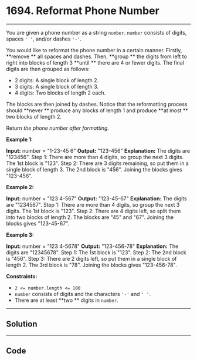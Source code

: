 # 1694. Reformat Phone Number

---

You are given a phone number as a string `number`. `number` consists of digits, spaces `' '`, and/or dashes `'-'`.

You would like to reformat the phone number in a certain manner. Firstly, **remove ** all spaces and dashes. Then, **group ** the digits from left to right into blocks of length 3 **until ** there are 4 or fewer digits. The final digits are then grouped as follows:

  * 2 digits: A single block of length 2.
  * 3 digits: A single block of length 3.
  * 4 digits: Two blocks of length 2 each.



The blocks are then joined by dashes. Notice that the reformatting process should **never ** produce any blocks of length 1 and produce **at most ** two blocks of length 2.

Return _the phone number after formatting._

 

**Example 1:**


**Input:** number = "1-23-45 6"
**Output:** "123-456"
**Explanation:** The digits are "123456".
Step 1: There are more than 4 digits, so group the next 3 digits. The 1st block is "123".
Step 2: There are 3 digits remaining, so put them in a single block of length 3. The 2nd block is "456".
Joining the blocks gives "123-456".


**Example 2:**


**Input:** number = "123 4-567"
**Output:** "123-45-67"
**Explanation:** The digits are "1234567".
Step 1: There are more than 4 digits, so group the next 3 digits. The 1st block is "123".
Step 2: There are 4 digits left, so split them into two blocks of length 2. The blocks are "45" and "67".
Joining the blocks gives "123-45-67".


**Example 3:**


**Input:** number = "123 4-5678"
**Output:** "123-456-78"
**Explanation:** The digits are "12345678".
Step 1: The 1st block is "123".
Step 2: The 2nd block is "456".
Step 3: There are 2 digits left, so put them in a single block of length 2. The 3rd block is "78".
Joining the blocks gives "123-456-78".


 

**Constraints:**

  * `2 <= number.length <= 100`
  * `number` consists of digits and the characters `'-'` and `' '`.
  * There are at least **two ** digits in `number`.

---

## Solution



---

## Code
```python


```